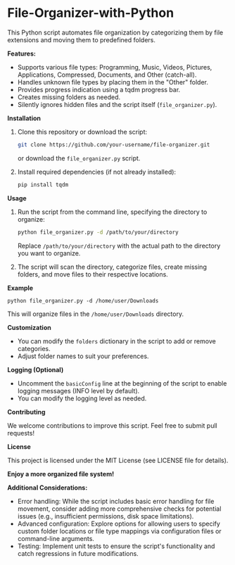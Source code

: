 # File-Organizer-with-Python
This Python script automates file organization by categorizing them by file extensions and moving them to predefined folders.

**Features:**

- Supports various file types: Programming, Music, Videos, Pictures, Applications, Compressed, Documents, and Other (catch-all).
- Handles unknown file types by placing them in the "Other" folder.
- Provides progress indication using a tqdm progress bar.
- Creates missing folders as needed.
- Silently ignores hidden files and the script itself (`file_organizer.py`).

**Installation**

1. Clone this repository or download the script:
   ```bash
   git clone https://github.com/your-username/file-organizer.git
   ```
   or download the `file_organizer.py` script.

2. Install required dependencies (if not already installed):
   ```bash
   pip install tqdm
   ```

**Usage**

1. Run the script from the command line, specifying the directory to organize:
   ```bash
   python file_organizer.py -d /path/to/your/directory
   ```
   Replace `/path/to/your/directory` with the actual path to the directory you want to organize.

2. The script will scan the directory, categorize files, create missing folders, and move files to their respective locations.

**Example**

```
python file_organizer.py -d /home/user/Downloads
```

This will organize files in the `/home/user/Downloads` directory.

**Customization**

- You can modify the `folders` dictionary in the script to add or remove categories.
- Adjust folder names to suit your preferences.

**Logging (Optional)**

- Uncomment the `basicConfig` line at the beginning of the script to enable logging messages (INFO level by default).
- You can modify the logging level as needed.

**Contributing**

We welcome contributions to improve this script. Feel free to submit pull requests!

**License**

This project is licensed under the MIT License (see LICENSE file for details).

**Enjoy a more organized file system!**

**Additional Considerations:**

- Error handling: While the script includes basic error handling for file movement, consider adding more comprehensive checks for potential issues (e.g., insufficient permissions, disk space limitations).
- Advanced configuration: Explore options for allowing users to specify custom folder locations or file type mappings via configuration files or command-line arguments.
- Testing: Implement unit tests to ensure the script's functionality and catch regressions in future modifications.
